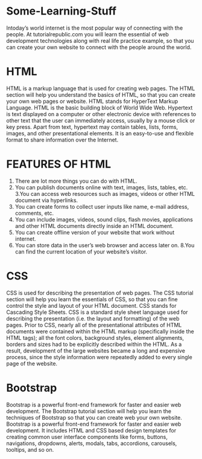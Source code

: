 # Some-Learning-Stuff
Intoday’s world internet is the most popular way of connecting with the people. At tutorialrepublic.com you will learn the essential of web development technologies along with real life practice example, so that you can create your own website to connect with the people around the world. 

# HTML
HTML is a markup language that is used for creating web pages. The HTML section will help you understand the basics of HTML, so that you can create your own web pages or website.
HTML stands for HyperText Markup Language. HTML is the basic building block of World Wide Web.
Hypertext is text displayed on a computer or other electronic device with references to other text that the user can immediately access, usually by a mouse click or key press.
Apart from text, hypertext may contain tables, lists, forms, images, and other presentational elements. It is an easy-to-use and flexible format to share information over the Internet.

# FEATURES OF HTML
1. There are lot more things you can do with HTML.
2. You can publish documents online with text, images, lists, tables, etc.
3.You can access web resources such as images, videos or other HTML document via hyperlinks.
4. You can create forms to collect user inputs like name, e-mail address, comments, etc.
5. You can include images, videos, sound clips, flash movies, applications and other HTML documents directly inside an HTML document.
6. You can create offline version of your website that work without internet.
7. You can store data in the user’s web browser and access later on.
8.You can find the current location of your website’s visitor.

# CSS

CSS is used for describing the presentation of web pages. The CSS tutorial section will help you learn the essentials of CSS, so that you can fine control the style and layout of your HTML document.
CSS stands for Cascading Style Sheets. CSS is a standard style sheet language used for describing the presentation (i.e. the layout and formatting) of the web pages.
Prior to CSS, nearly all of the presentational attributes of HTML documents were contained within the HTML markup (specifically inside the HTML tags); all the font colors, background styles, element alignments, borders and sizes had to be explicitly described within the HTML.
As a result, development of the large websites became a long and expensive process, since the style information were repeatedly added to every single page of the website.

# Bootstrap
Bootstrap is a powerful front-end framework for faster and easier web development. The Bootstrap tutorial section will help you learn the techniques of Bootstrap so that you can create web your own website.
Bootstrap is a powerful front-end framework for faster and easier web development. It includes HTML and CSS based design templates for creating common user interface components like forms, buttons, navigations, dropdowns, alerts, modals, tabs, accordions, carousels, tooltips, and so on.

